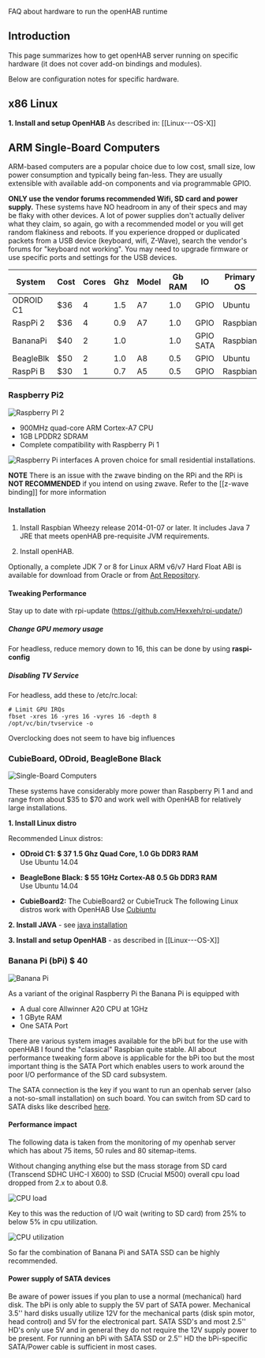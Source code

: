 FAQ about hardware to run the openHAB runtime

## Introduction

This page summarizes how to get openHAB server running on specific hardware (it does not cover add-on bindings and modules).


Below are configuration notes for specific hardware.

## x86 Linux

**1. Install and setup OpenHAB** As described in:
[[Linux---OS-X]]

## ARM Single-Board Computers

ARM-based computers are a popular choice due to low cost, small size, low power consumption and typically being fan-less. They are usually extensible with available add-on components and via programmable GPIO.

**ONLY use the vendor forums recommended Wifi, SD card and power supply.**  These systems have NO headroom in any of their specs and may be flaky with other devices.  A lot of power supplies don't actually deliver what they claim, so again, go with a recommended model or you will get random flakiness and reboots.  If you experience dropped or duplicated packets from a USB device (keyboard, wifi, Z-Wave), search the vendor's forums for "keyboard not working".  You may need to upgrade firmware or use specific ports and settings for the USB devices.


| System   | Cost | Cores | Ghz | Model | Gb RAM | IO  |  Primary OS  |
| -------- | ---- | ------|-----|-------| ------ | --- |----|
| ODROID C1 | $36  | 4     | 1.5 | A7    | 1.0    | GPIO | Ubuntu |
| RaspPi 2 | $36  | 4     | 0.9 | A7    | 1.0    | GPIO |Raspbian |
| BananaPi | $40  | 2     | 1.0 |       | 1.0    | GPIO SATA |Raspbian |
| BeagleBlk | $50  | 2     | 1.0 | A8    | 0.5    | GPIO | Ubuntu |
| RaspPi B | $30  | 1     | 0.7 | A5    | 0.5    | GPIO |Raspbian |



### Raspberry Pi2

![Raspberry PI 2](https://pbs.twimg.com/media/B82celWIIAAx90U.jpg:large)

* 900MHz quad-core ARM Cortex-A7 CPU 
* 1GB LPDDR2 SDRAM 
* Complete compatibility with Raspberry Pi 1

![Raspberry Pi interfaces](http://www.raspberrypi.org/wp-content/uploads/2014/03/raspberry-pi-model-b-300x199.jpg)
 A proven choice for small residential installations. 

**NOTE** There is an issue with the zwave binding on the RPi and the RPi is **NOT RECOMMENDED** if you intend on using zwave. Refer to the [[z-wave binding]] for more information


#### Installation

1. Install Raspbian Wheezy release 2014-01-07 or later. It includes Java 7 JRE that meets openHAB pre-requisite JVM requirements.

1. Install openHAB. 

Optionally, a complete JDK 7 or 8 for Linux ARM v6/v7 Hard Float ABI is available for download from Oracle or from [Apt Repository](https://github.com/openhab/openhab/wiki/Apt-Repository).

#### Tweaking Performance

Stay up to date with rpi-update (https://github.com/Hexxeh/rpi-update/)

##### Change GPU memory usage
For headless, reduce memory down to 16, this can be done by using **raspi-config**

##### Disabling TV Service
For headless, add these to /etc/rc.local:

    # Limit GPU IRQs
    fbset -xres 16 -yres 16 -vyres 16 -depth 8
    /opt/vc/bin/tvservice -o

Overclocking does not seem to have big influences



### CubieBoard, ODroid, BeagleBone Black

![Single-Board Computers](http://www.pi-studio.eu/wp-content/uploads/2014/04/SBC_platforms_2014_04_14.jpg)

These systems have considerably more power than Raspberry Pi 1 and and range from about $35 to $70 and work well with OpenHAB for relatively large installations.

**1. Install Linux distro**

Recommended Linux distros:

* **ODroid C1: $ 37 1.5 Ghz Quad Core, 1.0 Gb DDR3 RAM**  
Use Ubuntu 14.04 

* **BeagleBone Black: $ 55 1GHz Cortex-A8 0.5 Gb DDR3 RAM**  
Use Ubuntu 14.04 

* **CubieBoard2:**  The CubieBoard2 or CubieTruck   The following Linux distros work with OpenHAB
Use [Cubiuntu](http://cubiuntu.com)

**2. Install JAVA** - see [java installation](http://www.webupd8.org/2012/09/install-oracle-java-8-in-ubuntu-via-ppa.html)

**3. Install and setup OpenHAB**   - as described in
[[Linux---OS-X]]




### Banana Pi (bPi) $ 40

![Banana Pi](http://upload.wikimedia.org/wikipedia/commons/thumb/d/d8/Front_of_Banana_Pi.JPG/490px-Front_of_Banana_Pi.JPG)

As a variant of the original Raspberry Pi the Banana Pi is equipped with

* A dual core Allwinner A20 CPU at 1GHz
* 1 GByte RAM
* One SATA Port

There are various system images available for the bPi but for the use with openHAB I found the "classical" Raspbian quite stable. All about performance tweaking form above is applicable for the bPi too but the most important thing is the SATA Port which enables users to work around the poor I/O performance of the SD card subsystem.

The SATA connection is the key if you want to run an openhab server (also a not-so-small installation) on such board. You can switch from SD card to SATA disks like described [here](http://www.htpcguides.com/move-linux-banana-pi-sata-setup/).

#### Performance impact
The following data is taken from the monitoring of my openhab server which has about 75 items, 50 rules and 80 sitemap-items.

Without changing anything else but the mass storage from SD card (Transcend SDHC UHC-I X600) to SSD (Crucial M500) overall cpu load dropped from 2.x to about 0.8.

![CPU load](https://lh5.googleusercontent.com/LbTyD62I1Nk3jT-sa3BJ48PQiF9xxjDHyJUVuLf4gmbcX6A85fxKy-kMGLsTd1Dm7j-4AGB_atU=w1790-h805)

Key to this was the reduction of I/O wait (writing to SD card) from 25% to below 5% in cpu utilization. 

![CPU utilization](https://lh3.googleusercontent.com/iDnCNJpI8jFoCYTSWzq2mHPg4DySw8D9FWxfwedqMK5DT5Lhdp0VjWQq1V6296IKOZzc2P6Da5E=w1790-h805)

So far the combination of Banana Pi and SATA SSD can be highly recommended. 


#### Power supply of SATA devices

Be aware of power issues if you plan to use a normal (mechanical) hard disk. The bPi is only able to supply the 5V part of SATA power. Mechanical 3.5'' hard disks usually utilize 12V for the mechanical parts (disk spin motor, head control) and 5V for the electronical part. SATA SSD's and most 2.5'' HD's only use 5V and in general they do not require the 12V supply power to be present. For running an bPi with SATA SSD or 2.5'' HD the bPi-specific SATA/Power cable is sufficient in most cases.